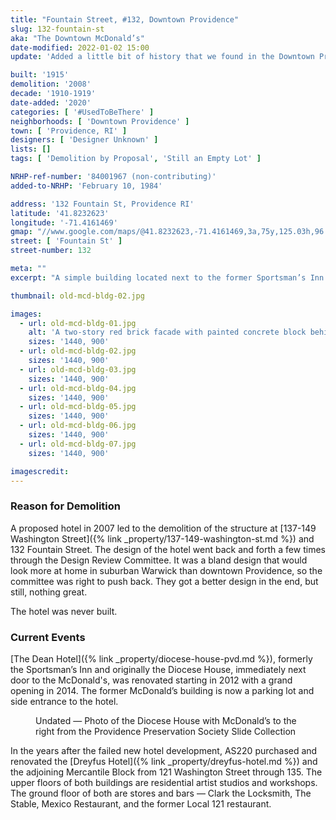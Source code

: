 ```yaml
---
title: "Fountain Street, #132, Downtown Providence"
slug: 132-fountain-st
aka: "The Downtown McDonald’s"
date-modified: 2022-01-02 15:00
update: 'Added a little bit of history that we found in the Downtown Providence Historic District nomination form'

built: '1915'
demolition: '2008'
decade: '1910-1919'
date-added: '2020'
categories: [ '#UsedToBeThere' ]
neighborhoods: [ 'Downtown Providence' ]
town: [ 'Providence, RI' ]
designers: [ 'Designer Unknown' ]
lists: []
tags: [ 'Demolition by Proposal', 'Still an Empty Lot' ]

NRHP-ref-number: '84001967 (non-contributing)'
added-to-NRHP: 'February 10, 1984'

address: '132 Fountain St, Providence RI'
latitude: '41.8232623'
longitude: '-71.4161469'
gmap: "//www.google.com/maps/@41.8232623,-71.4161469,3a,75y,125.03h,96.12t/data=!3m6!1e1!3m4!1sapauteUAoeTPiXNW01lowg!2e0!7i13312!8i6656"
street: [ 'Fountain St' ]
street-number: 132

meta: ""
excerpt: "A simple building located next to the former Sportsman’s Inn (now the Dean Hotel) that was razed for a never-built hotel."

thumbnail: old-mcd-bldg-02.jpg

images:
  - url: old-mcd-bldg-01.jpg
    alt: 'A two-story red brick facade with painted concrete block behind. Windows and door openings on the facade have arched lintels. Windows on the ground floor have been closed up with plywood.'
    sizes: '1440, 900'
  - url: old-mcd-bldg-02.jpg
    sizes: '1440, 900'
  - url: old-mcd-bldg-03.jpg
    sizes: '1440, 900'
  - url: old-mcd-bldg-04.jpg
    sizes: '1440, 900'
  - url: old-mcd-bldg-05.jpg
    sizes: '1440, 900'
  - url: old-mcd-bldg-06.jpg
    sizes: '1440, 900'
  - url: old-mcd-bldg-07.jpg
    sizes: '1440, 900'

imagescredit:
---
```


### Reason for Demolition

A proposed hotel in 2007 led to the demolition of the structure at [137-149 Washington Street]({% link _property/137-149-washington-st.md %}) and 132 Fountain Street. The design of the hotel went back and forth a few times through the Design Review Committee. It was a bland design that would look more at home in suburban Warwick than downtown Providence, so the committee was right to push back. They got a better design in the end, but still, nothing great.

The hotel was never built.


### Current Events

[The Dean Hotel]({% link _property/diocese-house-pvd.md %}), formerly the Sportsman’s Inn and originally the Diocese House, immediately next door to the McDonald's, was renovated starting in 2012 with a grand opening in 2014. The former McDonald’s building is now a parking lot and side entrance to the hotel. 

<figure class="u__img" aria-hidden="true">
  <a href="{% link _property/diocese-house-pvd.md %}">
    <img src="{{ site.propimg_path }}diocese-house-pvd/church-house-inn-pps-undated.jpg" alt="" />
  </a>
  <figcaption>Undated — Photo of the Diocese House with McDonald’s to the right from the Providence Preservation Society Slide Collection</figcaption>
</figure>

In the years after the failed new hotel development, AS220 purchased and renovated the [Dreyfus Hotel]({% link _property/dreyfus-hotel.md %}) and the adjoining Mercantile Block from 121 Washington Street through 135. The upper floors of both buildings are residential artist studios and workshops. The ground floor of both are stores and bars — Clark the Locksmith, The Stable, Mexico Restaurant, and the former Local 121 restaurant.
